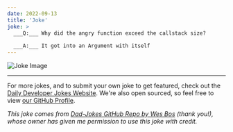 ```yaml
---
date: 2022-09-13
title: 'Joke'
joke: >
  ___Q:___ Why did the angry function exceed the callstack size?
  
  ___A:___ It got into an Argument with itself
---
```



![Joke Image](https://private.xtrp.io/projects/DailyDeveloperJokes/public_image_server/images/5e12589f412c5.png)

---

For more jokes, and to submit your own joke to get featured, check out the [Daily Developer Jokes Website](https://dailydeveloperjokes.github.io/). We're also open sourced, so feel free to view [our GitHub Profile](https://github.com/dailydeveloperjokes).


_This joke comes from [Dad-Jokes GitHub Repo by Wes Bos](https://github.com/wesbos/dad-jokes) (thank you!), whose owner has given me permission to use this joke with credit._

<!--
Joke text:
**Q:** Why did the angry function exceed the callstack size?

**A:** It got into an Argument with itself
 -->


